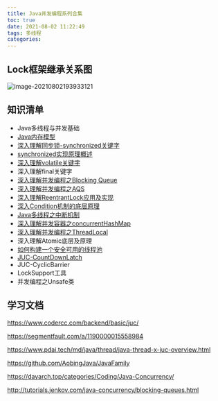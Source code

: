 ```yaml
---
title: Java并发编程系列合集
toc: true
date: 2021-08-02 11:22:49
tags: 多线程
categories:
---
```


## Lock框架继承关系图

<img src="https://xcu-oss.oss-cn-beijing.aliyuncs.com/image/gao/image-20210802193933121.png" alt="image-20210802193933121"  />



## 知识清单

- Java多线程与并发基础
- [Java内存模型](https://geekibli.github.io/wiki/Java%E5%86%85%E5%AD%98%E6%A8%A1%E5%9E%8B/)
- [深入理解同步锁-synchronized关键字](https://geekibli.github.io/wiki/Java-synchronized%E5%85%B3%E9%94%AE%E5%AD%97%E5%89%96%E6%9E%90/)
- [synchronized实现原理概述](https://geekibli.github.io/wiki/Java-synchronzied%E5%BA%95%E5%B1%82%E5%8E%9F%E7%90%86/)
- [深入理解volatile关键字](https://geekibli.github.io/wiki/Java%E5%B9%B6%E5%8F%91%E7%BC%96%E7%A8%8B-%E6%B7%B1%E5%85%A5%E7%90%86%E8%A7%A3volatile/)
- 深入理解final关键字
- [深入理解并发编程之Blocking Queue](https://geekibli.github.io/wiki/Java%E5%B9%B6%E5%8F%91%E7%BC%96%E7%A8%8B%E4%B9%8BBlocking-Queue/)
- [深入理解并发编程之AQS](https://geekibli.github.io/wiki/Java%E5%B9%B6%E5%8F%91%E7%BC%96%E7%A8%8B%E4%B9%8BAQS%E5%BA%95%E5%B1%82%E5%AE%9E%E7%8E%B0%E4%B8%8E%E5%8E%9F%E7%90%86/)
- [深入理解ReentrantLock应用及实现](https://geekibli.github.io/wiki/Java%E5%B9%B6%E5%8F%91%E7%BC%96%E7%A8%8B%E4%B9%8B%E6%B7%B1%E5%85%A5%E7%90%86%E8%A7%A3ReetrantLock/)
- [深入Condition机制的底层原理](https://geekibli.github.io/wiki/Java%E5%B9%B6%E5%8F%91%E7%BC%96%E7%A8%8B%E4%B9%8BCondition%E6%9C%BA%E5%88%B6%E5%BA%95%E5%B1%82/)
- [Java多线程之中断机制](https://geekibli.github.io/wiki/Java%E5%B9%B6%E5%8F%91%E7%BC%96%E7%A8%8B%E4%B9%8B%E4%B8%AD%E6%96%AD%E6%9C%BA%E5%88%B6/)
- [深入理解并发容器之concurrentHashMap](https://geekibli.github.io/wiki/Java%E5%B9%B6%E5%8F%91%E7%BC%96%E7%A8%8B%E4%B9%8BConcurrentHashMap%E5%AE%9E%E7%8E%B0%E5%8E%9F%E7%90%86/)
- [深入理解并发编程之ThreadLocal](https://geekibli.github.io/wiki/Java%E5%A4%9A%E7%BA%BF%E7%A8%8B%E4%B9%8BThreadLocal/)
- 深入理解Atomic底层及原理
- [如何构建一个安全可用的线程池](https://geekibli.github.io/wiki/Java%E7%BA%BF%E7%A8%8B%E6%B1%A0/)
- [JUC-CountDownLatch](https://geekibli.github.io/wiki/Java%E5%B9%B6%E5%8F%91%E7%BC%96%E7%A8%8B%E4%B9%8BCountDownLatch%E5%B7%A5%E5%85%B7/)
- JUC-CyclicBarrier
- LockSupport工具
- 并发编程之Unsafe类

## 学习文档

https://www.codercc.com/backend/basic/juc/

https://segmentfault.com/a/1190000015558984

https://www.pdai.tech/md/java/thread/java-thread-x-juc-overview.html

https://github.com/AobingJava/JavaFamily

https://dayarch.top/categories/Coding/Java-Concurrency/

http://tutorials.jenkov.com/java-concurrency/blocking-queues.html

